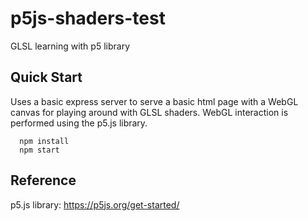 # p5js-shaders-test
GLSL learning with p5 library

## Quick Start
Uses a basic express server to serve a basic html page with a WebGL canvas 
for playing around with GLSL shaders. WebGL interaction is performed 
using the p5.js library.

```
  npm install
  npm start
```

## Reference
p5.js library: https://p5js.org/get-started/